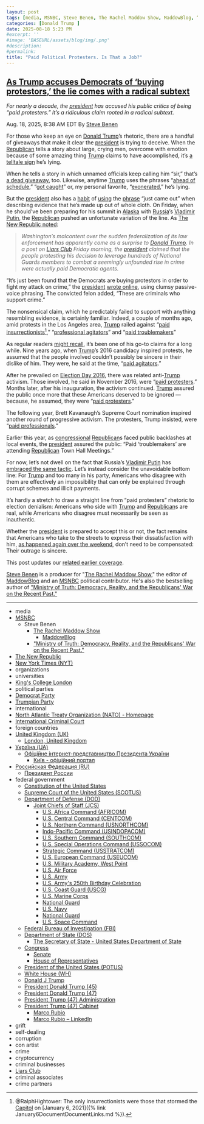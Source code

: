 ```yaml
---
layout: post
tags: [media, MSNBC, Steve Benen, The Rachel Maddow Show, MaddowBlog, “Ministry of Truth –  Democracy Reality and the Republicans’ War on the Recent Past.”, The New Republic, New York Times (NYT), organizations, universities, King’s College London, political parties, Democrat Party, Trumpian Party, international, North Atlantic Treaty Organization (NATO) - Homepage, International Criminal Court, foreign countries, United Kingdom (UK), London United Kingdom, Україна (UA), Офіційне інтернет-представництво Президента України, Київ - офіційний портал, Российская Федерация (RU), Президент России, federal government, Constitution of the United States, Supreme Court of the United States (SCOTUS), Department of Defense (DOD), Joint Chiefs of Staff (JCS), U.S. Africa Command (AFRICOM), U.S. Central Command (CENTCOM), U.S. Northern Command (USNORTHCOM), Indo-Pacific Command (USINDOPACOM), U.S. Southern Command (SOUTHCOM), U.S. Special Operations Command (USSOCOM), Strategic Command (USSTRATCOM), U.S. European Command (USEUCOM), U.S. Military Academy West Point, U.S. Air Force, U.S. Army, U.S. Army’s 250th Birthday Celebration, U.S. Coast Guard (USCG), U.S. Marine Corps, National Guard, U.S. Navy, National Guard, U.S. Space Command, Federal Bureau of Investigation (FBI), Department of State (DOS), The Secretary of State - United States Department of State, Congress, Senate, House of Representatives, President of the United States (POTUS), White House (WH), Donald J Trump, President Donald Trump (45), President Donald Trump (47), President Trump (47) Administration, President Trump (47) Cabinet, Marco Rubio, Marco Rubio – LinkedIn, grift, self-dealing, corruption, con artist, crime, cryptocurrency, criminal businesses, Liars Club, criminal associates, crime partners]
categories: [Donald Trump ]
date: 2025-08-18 5:23 PM
#excerpt: ''
#image: 'BASEURL/assets/blog/img/.png'
#description:
#permalink:
title: "Paid Political Protesters. Is That a Job?"
---
```



## [As Trump accuses Democrats of ‘buying protestors,’ the lie comes with a radical subtext](https://www.msnbc.com/rachel-maddow-show/maddowblog/trump-accuses-democrats-buying-protestors-lie-comes-radical-subtext-rcna225545)

*For nearly a decade, the [president](https://www.whitehouse.gov/) has accused his public critics of being “paid protesters.” It’s a ridiculous claim rooted in a radical subtext.*

Aug. 18, 2025, 8:38 AM EDT
By [Steve Benen](https://www.msnbc.com/author/steve-benen-ncpn433601)

For those who keep an eye on [Donald Trump](https://www.donaldjtrump.com/)’s rhetoric, there are a handful of giveaways that make it clear the [president](https://www.whitehouse.gov/) is trying to deceive. When the [Republican](https://www.gop.com/) tells a story about large, crying men, overcome with emotion because of some amazing thing [Trump](https://www.donaldjtrump.com/) claims to have accomplished, it’s [a telltale sign](https://www.thestar.com/news/world/analysis/2018/09/08/according-to-donald-trump-a-lot-of-people-are-crying-around-donald-trump.html) he’s lying.

When he tells a story in which unnamed officials keep calling him “sir,” that’s [a dead giveaway](https://www.cnn.com/2019/07/16/politics/sir-trump-telltale-word-false/index.html), too. Likewise, anytime [Trump](https://www.donaldjtrump.com/) uses the phrases “[ahead of schedule](https://www.msnbc.com/rachel-maddow-show/small-business-aid-program-not-way-ahead-schedule-n1180096),” “[got caught](https://www.msnbc.com/rachel-maddow-show/maddowblog/got-caught-becomes-one-trump-s-most-obvious-telltale-signs-n1251873)” or, my personal favorite, “[exonerated](https://www.msnbc.com/rachel-maddow-show/maddowblog/trump-still-struggling-plain-meaning-exoneration-rcna160154),” he’s lying.

But the [president](https://www.whitehouse.gov/) also has a [habit](https://www.nytimes.com/2025/08/07/us/politics/trump-new-economic-numbers.html) of [using](https://truthsocial.com/@realDonaldTrump](https://www.donaldjtrump.com/)/113289713317466166) the [phrase](https://truthsocial.com/@realDonaldTrump](https://www.donaldjtrump.com/)/111739140247304467) “just came out” when describing evidence that he’s made up out of whole cloth. On Friday, when he should’ve been preparing for his summit in [Alaska](https://www.alaska.gov/) with [Russia](http://government.ru/)’s [Vladimir Putin](http://kremlin.ru/), the [Republican](https://www.gop.com/) pushed an unfortunate variation of the line. As [The New Republic noted](https://newrepublic.com/post/199190/donald-trump-melts-down-washington-dc-protest-national-guard):

> *Washington’s malcontent over the sudden federalization of its law enforcement has apparently come as a surprise to [Donald Trump](https://www.donaldjtrump.com/). In a post on [Liars Club](https://truthsocial.com/) Friday morning, the [president](https://www.whitehouse.gov/) claimed that the people protesting his decision to leverage hundreds of National Guards members to combat a seemingly unfounded rise in crime were actually paid Democratic agents.*

“It’s just been found that the Democrats are buying protestors in order to fight my attack on crime,” the [president](https://www.whitehouse.gov/) [wrote online](https://truthsocial.com/@realDonaldTrump](https://www.donaldjtrump.com/)/115033574125099183), using clumsy passive-voice phrasing. The convicted felon added, “These are criminals who support crime.”

The nonsensical claim, which he predictably failed to support with anything resembling evidence, is certainly familiar. Indeed, a couple of months ago, amid protests in the Los Angeles area, [Trump](https://www.donaldjtrump.com/) railed against “[paid insurrectionists](https://www.msnbc.com/rachel-maddow-show/maddowblog/paid-insurrectionists-unrest-l-trump-returns-unsettling-old-favorite-rcna212142)[^481],” “[professional agitators](https://bsky.app/profile/atrupar.com/post/3lr6u3t4vpi2t)” and “[paid troublemakers](https://truthsocial.com/@realDonaldTrump](https://www.donaldjtrump.com/)/114646378582957392)”

[^481]: @RalphHightower: The only insurrectionists were those that stormed the [Capitol](https://www.congress.gov/) on [January 6, 2021]({% link January6DocumentDocumentLinks.md %}).

As regular readers [might recall](https://www.msnbc.com/rachel-maddow-show/maddowblog/speaker-mike-johnson-pans-town-hall-critics-paid-protestors-rcna194024), it’s been one of his go-to claims for a long while. Nine years ago, when [Trump](https://www.donaldjtrump.com/)’s 2016 candidacy inspired protests, he assumed that the people involved couldn’t possibly be sincere in their dislike of him. They were, he said at the time, “[paid agitators](https://www.wsj.com/articles/BL-WB-63619).”

After he prevailed on [Election Day 2016](https://www.fec.gov/resources/cms-content/documents/federalelections2020.pdf), there was related anti-[Trump](https://www.donaldjtrump.com/) activism. Those involved, he said in November 2016, were “[paid protesters](https://www.washingtonpost.com/news/the-fix/wp/2016/11/14/why-donald-trump-and-his-supporters-want-you-to-think-protests-against-him-are-manufactured/).” Months later, after his inauguration, the activism continued. [Trump](https://www.donaldjtrump.com/) assured the public once more that these Americans deserved to be ignored — because, he assumed, they were “[paid protesters](https://www.msnbc.com/rachel-maddow-show/trump-and-his-republican-allies-cling-the-paid-protester-myth-msna950536).”

The following year, Brett Kavanaugh’s Supreme Court nomination inspired another round of progressive activism. The protesters, Trump insisted, were “[paid professionals](https://www.nytimes.com/2018/10/05/us/politics/trump-kavanaugh-protesters-paid.html).”

Earlier this year, as [congressional](https://www.congress.gov/) [Republican](https://www.gop.com/)s faced public backlashes at local events, the [president](https://www.whitehouse.gov/) assured the public: “Paid ‘troublemakers’ are attending [Republican](https://www.gop.com/) Town Hall Meetings.”

For now, let’s not dwell on the fact that Russia’s [Vladimir Putin](http://kremlin.ru/) has [embraced the same tactic](https://www.washingtonpost.com/world/europe/putin-calls-russian-protests-absolutely-normal/2011/12/15/gIQArelZvO_story.html). Let’s instead consider the unavoidable bottom line: For [Trump](https://www.donaldjtrump.com/) and too many in his party, Americans who disagree with them are effectively an impossibility that can only be explained through corrupt schemes and illicit payments.

It’s hardly a stretch to draw a straight line from “paid protesters” rhetoric to election denialism: Americans who side with [Trump](https://www.donaldjtrump.com/) and [Republican](https://www.gop.com/)s are real, while Americans who disagree must necessarily be seen as inauthentic.

Whether the [president](https://www.whitehouse.gov/) is prepared to accept this or not, the fact remains that Americans who take to the streets to express their dissatisfaction with him, [as happened again over the weekend](https://www.msnbc.com/top-stories/latest/fight-the-trump-takeover-protests-redistricting-texas-rcna225289), don’t need to be compensated: Their outrage is sincere.

This post updates our [related earlier coverage](https://www.msnbc.com/rachel-maddow-show/maddowblog/paid-insurrectionists-unrest-l-trump-returns-unsettling-old-favorite-rcna212142).

[Steve Benen](https://www.msnbc.com/author/steve-benen-ncpn433601) is a producer for "[The Rachel Maddow Show](https://www.msnbc.com/rachel-maddow-show)," the editor of [MaddowBlog](https://www.msnbc.com/rachel-maddow-show) and an [MSNBC](https://www.msnbc.com/) political contributor. He's also the bestselling author of ["Ministry of Truth: Democracy, Reality, and the Republicans' War on the Recent Past."](https://www.harpercollins.com/products/ministry-of-truth-steve-benen)

----
- media
- [MSNBC](https://www.msnbc.com/)
    - Steve Benen
        - [The Rachel Maddow Show](https://www.msnbc.com/rachel-maddow-show)
            - [MaddowBlog](https://www.msnbc.com/rachel-maddow-show) 
        - ["Ministry of Truth: Democracy, Reality, and the Republicans' War on the Recent Past."](https://www.harpercollins.com/products/ministry-of-truth-steve-benen)
- [The New Republic](https://newrepublic.com/)
- [New York Times (NYT)](https://www.nytimes.com/)
- organizations 
- universities 
- [King's College London](https://www.kcl.ac.uk/index)
- political parties 
- [Democrat Party](https://www.democrats.org/)
- [Trumpian Party](https://www.gop.com/)
- international 
- [North Atlantic Treaty Organization (NATO) - Homepage](https://www.nato.int/)
- [International Criminal Court](https://web.prod.icc-cpi.int/)
- foreign countries 
- [United Kingdom (UK)](https://www.gov.uk/)
    - [London,  United Kingdom](https://www.london.gov.uk/home-page)
- [Україна (UA)](https://www.gov.ua/)
    - [Офіційне інтернет-представництво Президента України](https://www.president.gov.ua/)
        - [Київ - офіційний портал](https://kyivcity.gov.ua/)
- [Российская Федерация (RU)](http://government.ru/)
    - [Президент России](http://kremlin.ru/)
- federal government 
    - [Constitution of the United States](https://constitution.congress.gov/)
    - [Supreme Court of the United States (SCOTUS)](https://www.supremecourt.gov/)
    - [Department of Defense (DOD)](https://www.defense.gov/)
        - [Joint Chiefs of Staff (JCS)](https://www.jcs.mil/)
            - [U.S. Africa Command (AFRICOM)](https://www.africom.mil/)
            - [U.S. Central Command (CENTCOM)](https://www.centcom.mil/)
            - [U.S. Northern Command (USNORTHCOM)](https://www.northcom.mil/)
            - [Indo-Pacific Command (USINDOPACOM)](https://www.pacom.mil/)
            - [U.S. Southern Command (SOUTHCOM)](http://www.southcom.mil/)
            - [U.S. Special Operations Command (USSOCOM)](https://www.socom.mil/)
            - [Strategic Command (USSTRATCOM)](http://www.stratcom.mil/)
            - [U.S. European Command (USEUCOM)](https://www.eucom.mil/)
            - [U.S. Military Academy, West Point](https://www.westpoint.edu/)
            - [U.S. Air Force](https://www.af.mil/)
            - [U.S. Army](https://www.army.mil/)
            - [U.S. Army's 250th Birthday Celebration](https://www.army.mil/1775/)
            - [U.S. Coast Guard (USCG)](https://www.uscg.mil/)
            - [U.S. Marine Corps](https://www.marines.mil/)
            - [National Guard](https://www.nationalguard.mil/)
            - [U.S. Navy](https://www.navy.mil/)
            - [National Guard](https://www.nationalguard.mil/)
            - [U.S. Space Command](https://www.spacecom.mil/)
    - [Federal Bureau of Investigation (FBI)](https://www.fbi.gov/)
    - [Department of State (DOS)](https://www.state.gov/)
        - [The Secretary of State - United States Department of State](https://www.state.gov/secretary)
    - [Congress](https://www.congress.gov/)
        - [Senate](https://www.senate.gov/)
        - [House of Representatives](https://www.house.gov/)
    - [President of the United States (POTUS)](https://www.whitehouse.gov/)
    - [White House (WH)](https://www.whitehouse.gov/)
    - [Donald J Trump](https://www.donaldjtrump.com/)
    - [President Donald Trump (45)](https://trumpwhitehouse.archives.gov/)
    - [President Donald Trump (47)](https://www.whitehouse.gov/administration/donald-j-trump/)
    - [President Trump (47) Administration](https://www.whitehouse.gov/administration/)
    - [President Trump (47) Cabinet](https://www.whitehouse.gov/administration/the-cabinet/)
        - [Marco Rubio](https://www.state.gov/biographies/marco-rubio/)
        - [Marco Rubio – LinkedIn](https://www.linkedin.com/in/marcorubio16/)
- grift
- self-dealing
- corruption
- con artist 
- crime
- cryptocurrency 
- criminal businesses
- [Liars Club](https://truthsocial.com/)
- criminal associates
- crime partners
